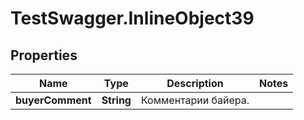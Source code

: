 # TestSwagger.InlineObject39

## Properties

Name | Type | Description | Notes
------------ | ------------- | ------------- | -------------
**buyerComment** | **String** | Комментарии байера. | 


